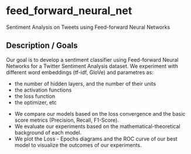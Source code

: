 
# feed_forward_neural_net
Sentiment Analysis on Tweets using Feed-forward Neural Networks

## Description / Goals 
Our goal is to develop a sentiment classifier using Feed-forward Neural Networks for a Twitter Sentiment Analysis dataset.
We experiment with different word embeddings (tf-idf, GloVe) and parametres as:
* the number of hidden layers, and the number of their units
* the activation functions 
* the loss function
* the optimizer, etc

- We compare our models based on the loss convergence and the basic score metrics (Precision, Recall, F1-Score).
- We evaluate our experiments based on the mathematical-theoretical background of each model.  
- We plot the Loss - Epochs diagrams and the ROC curve of our best model to visualize the outcomes of our experiments.
